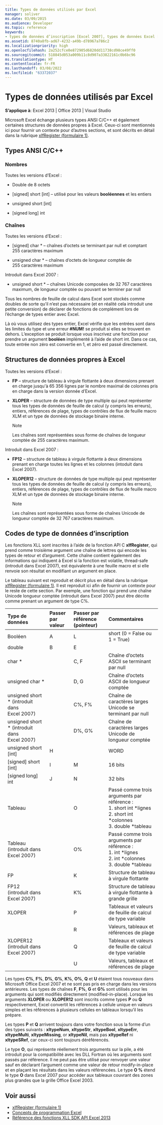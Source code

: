 ```yaml
---
title: Types de données utilisés par Excel
manager: soliver
ms.date: 03/09/2015
ms.audience: Developer
ms.topic: reference
keywords:
- types de données d’inscription [Excel 2007], types de données Excel [Excel 2007], chaînes [Excel 2007], nombres [Excel 2007], structures de données [Excel 2007], types de données [Excel 2007]
ms.assetid: 8740a8fb-ad67-4232-a49b-d78967a786c2
ms.localizationpriority: high
ms.openlocfilehash: 2a252cfce0e872905d6820dd11738cd98ce49ff0
ms.sourcegitcommit: 518845d053a009b11c8d907a33822161c0b6bc96
ms.translationtype: HT
ms.contentlocale: fr-FR
ms.lasthandoff: 03/08/2022
ms.locfileid: "63372037"
---
```

# <a name="data-types-used-by-excel"></a>Types de données utilisés par Excel

**S’applique à**: Excel 2013 | Office 2013 | Visual Studio
  
Microsoft Excel échange plusieurs types ANSI C/C++ et également certaines structures de données propres à Excel. Ceux-ci sont mentionnés ici pour fournir un contexte pour d’autres sections, et sont décrits en détail dans la rubrique [xlfRegister (formulaire 1)](xlfregister-form-1.md).
  
## <a name="ansi-cc-types"></a>Types ANSI C/C++

### <a name="numbers"></a>Nombres

Toutes les versions d’Excel :
  
- Double de 8 octets

- [signed] short [int] &ndash; utilisé pour les valeurs **booléennes** et les entiers

- unsigned short [int]

- [signed long] int

### <a name="strings"></a>Chaînes

Toutes les versions d’Excel :
  
- [signed] char \* &ndash; chaînes d’octets se terminant par null et comptant 255 caractères maximum

- unsigned char \* &ndash; chaînes d’octets de longueur comptée de 255 caractères maximum

Introduit dans Excel 2007 :
  
- unsigned short \* &ndash; chaînes Unicode composées de 32 767 caractères maximum, de longueur comptée ou pouvant se terminer par null

Tous les nombres de feuille de calcul dans Excel sont stockés comme doubles de sorte qu’il n’est pas nécessaire (et en réalité cela introduit une petite conversion) de déclarer de fonctions de complément lors de l’échange de types entier avec Excel.
  
Là où vous utilisez des types entier, Excel vérifie que les entrées sont dans les limites du type et une erreur **#NUM!** se produit si elles se trouvent en dehors. L’exception se produit lorsque vous inscrivez une fonction pour prendre un argument **booléen** implémenté à l’aide de short int. Dans ce cas, toute entrée non zéro est convertie en 1, et zéro est passé directement.
  
## <a name="excel-specific-data-structures"></a>Structures de données propres à Excel

Toutes les versions d’Excel :
  
- **FP** &ndash; structure de tableau à virgule flottante à deux dimensions prenant en charge jusqu'à 65 356 lignes par le nombre maximal de colonnes pris en charge dans la version donnée d’Excel.

- **XLOPER** &ndash; structure de données de type multiple qui peut représenter tous les types de données de feuille de calcul (y compris les erreurs), entiers, références de plage, types de contrôles de flux de feuille macro XLM et un type de données de stockage binaire interne.

   > [!NOTE]
   > Les chaînes sont représentées sous forme de chaînes de longueur comptée de 255 caractères maximum.
  
Introduit dans Excel 2007 :
  
- **FP12** &ndash; structure de tableau à virgule flottante à deux dimensions prenant en charge toutes les lignes et les colonnes (intoduit dans Excel 2007).

- **XLOPER12** &ndash; structure de données de type multiple qui peut représenter tous les types de données de feuille de calcul (y compris les erreurs), entiers, références de plage, types de contrôles de flux de feuille macro XLM et un type de données de stockage binaire interne.

   > [!NOTE]
   > Les chaînes sont représentées sous forme de chaînes Unicode de longueur comptée de 32 767 caractères maximum.
  
## <a name="registration-data-type-codes"></a>Codes de type de données d’inscription

Les fonctions XLL sont inscrites à l’aide de la fonction API C **xlfRegister**, qui prend comme troisième argument une chaîne de lettres qui encode les types de retour et d’argument. Cette chaîne contient également des informations qui indiquent à Excel si la fonction est volatile, thread-safe (introduit dans Excel 2007), est équivalente à une feuille macro et si elle renvoie son résultat en modifiant un argument en place.
  
Le tableau suivant est reproduit et décrit plus en détail dans la rubrique [xlfRegister (formulaire 1)](xlfregister-form-1.md). Il est reproduit ici afin de fournir un contexte pour le reste de cette section. Par exemple, une fonction qui prend une chaîne Unicode longueur comptée (introduit dans Excel 2007) peut être décrite comme prenant un argument de type C%.
  
|Type de données|Passer par valeur|Passer par référence (pointeur)|Commentaires|
|:-----|:-----|:-----|:-----|
|Booléen  <br/> |A  <br/> |L  <br/> |short (0 = False ou 1 = True)  <br/> |
|double  <br/> |B  <br/> |E  <br/> ||
|char \*  <br/> ||C, F  <br/> |Chaîne d’octets ASCII se terminant par null  <br/> |
|unsigned char \*  <br/> ||D, G  <br/> |Chaîne d’octets ASCII de longueur comptée  <br/> |
|unsigned short \* (introduit dans Excel 2007)  <br/> ||C%, F%  <br/> |Chaîne de caractères larges Unicode se terminant par null  <br/> |
|unsigned short \* (introduit dans Excel 2007)  <br/> ||D%, G%  <br/> |Chaîne de caractères larges Unicode de longueur comptée  <br/> |
|unsigned short [int]  <br/> |H  <br/> ||WORD  <br/> |
|[signed] short [int]  <br/> |I  <br/> |M  <br/> |16 bits  <br/> |
|[signed long] int  <br/> |J  <br/> |N  <br/> |32 bits  <br/> |
|Tableau  <br/> ||O  <br/> | Passé comme trois arguments par référence :  <br/>1. short int \*lignes  <br/>2. short int \*colonnes  <br/>3. double \*tableau  <br/> |
|Tableau  <br/> (introduit dans Excel 2007)  <br/> ||O%  <br/> | Passé comme trois arguments par référence :  <br/>1. int \*lignes  <br/>2. int \*colonnes  <br/>3. double \*tableau  <br/> |
|FP  <br/> ||K  <br/> |Structure de tableau à virgule flottante  <br/> |
|FP12  <br/> (introduit dans Excel 2007)  <br/> ||K%  <br/> |Structure de tableau à virgule flottante à grande grille  <br/> |
|XLOPER  <br/> ||P  <br/> |Tableaux et valeurs de feuille de calcul de type variable  <br/> |
|||R  <br/> |Valeurs, tableaux et références de plage  <br/> |
|XLOPER12  <br/> (introduit dans Excel 2007)  <br/> ||Q  <br/> |Tableaux et valeurs de feuille de calcul de type variable  <br/> |
|||U  <br/> |Valeurs, tableaux et références de plage  <br/> |

Les types **C%**, **F%**, **D%**, **G%**, **K%**, **O%**, **Q** et **U** étaient tous nouveaux dans Microsoft Office Excel 2007 et ne sont pas pris en charge dans les versions antérieures. Les types de chaînes **F**, **F%**, **G** et **G%** sont utilisés pour les arguments qui sont modifiés directement (modified-in-place). Lorsque les arguments **XLOPER** ou **XLOPER12** sont inscrits comme types **P** ou **Q** respectivement, Excel convertit les références à cellule unique en valeurs simples et les références à plusieurs cellules en tableaux lorsqu’il les prépare.
  
Les types **P** et **Q** arrivent toujours dans votre fonction sous la forme d’un des types suivants : **xltypeNum**, **xltypeStr**, **xltypeBool**, **xltypeErr**, **xltypeMulti**, **xltypeMissing**, or **xltypeNil**, mais pas **xltypeRef** ni **xltypeSRef**, car ceux-ci sont toujours déréférencés.
  
Le type **O**, qui représente réellement trois arguments sur la pile, a été introduit pour la compatibilité avec les DLL Fortran où les arguments sont passés par référence. Il ne peut pas être utilisé pour renvoyer une valeur sauf en déclarant l’argument comme une valeur de retour modify-in-place et en plaçant les résultats dans les valeurs référencées. Le type **O %** étend le type **O** dans Excel 2007 pour accéder aux tableaux couvrant des zones plus grandes que la grille Office Excel 2003.
  
## <a name="see-also"></a>Voir aussi

- [xlfRegister (formulaire 1)](xlfregister-form-1.md)
- [Concepts de programmation Excel](excel-programming-concepts.md)
- [Référence des fonctions XLL SDK API Excel 2013](excel-xll-sdk-api-function-reference.md)

